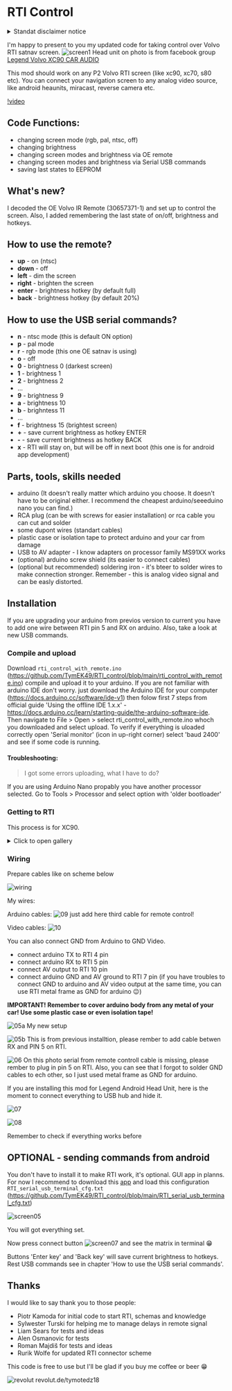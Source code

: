 # RTI Control

<details>
<summary>Standat disclaimer notice</summary>

I am not taking any resposibility for bricked arduino, damaged RTI or any other damaged thing in your car. Always remember to cover metal pieces from arduino to avoid any electric damage. 
</details>

  

I'm happy to present to you my updated code for taking control over Volvo RTI satnav screen.
![screen1](https://github.com/TymEK49/RTI_control/blob/main/pictures/Finished_work.jpg)
Head unit on photo is from facebook group [Legend Volvo XC90 CAR AUDIO](https://www.facebook.com/groups/2444546715858068)

This mod should work on any P2 Volvo RTI screen (like xc90, xc70, s80 etc). You can connect your navigation screen to any analog video source, like android heaunits, miracast, reverse camera etc. 

[!video](https://youtu.be/I0WuGjVyAK0)

## Code Functions: 
- changing screen mode (rgb, pal, ntsc, off)
- changing brightness
- changing screen modes and brightness via OE remote
- changing screen modes and brightness via Serial USB commands
- saving last states to EEPROM

## What's new? 
I decoded the OE Volvo IR Remote (30657371-1) and set up to control the screen. Also, I added remembering the last state of on/off, brightness and hotkeys.

## How to use the remote?
<ul>
    <li><strong>up</strong> - on (ntsc)</li>
    <li><strong>down</strong> - off</li>
    <li><strong>left</strong> - dim the screen</li>
    <li><strong>right</strong> - brighten the screen</li>
    <li><strong>enter</strong> - brightness hotkey (by default full)</li>
    <li><strong>back</strong> - brightness hotkey (by default 20%)</li>
</ul> 

## How to use the USB serial commands?
<ul>
  <li><strong>n</strong> - ntsc mode (this is default ON option)</li>
  <li><strong>p</strong> - pal mode</li>
  <li><strong>r</strong> - rgb mode (this one OE satnav is using)</li>
  <li><strong>o</strong> - off</li>
  <li><strong>0</strong> - brightness 0 (darkest screen) </li>
  <li><strong>1</strong> - brightness 1</li>
  <li><strong>2</strong> - brightness 2</li>
  <li>...</li>
  <li><strong>9</strong> - brightness 9</li>
  <li><strong>a</strong> - brightness 10</li>
  <li><strong>b</strong> - brighntess 11</li>
  <li>...</li>
  <li><strong>f</strong> - brightness 15 (brightest screen)</li>
  <li><strong>+</strong> - save current brightness as hotkey ENTER</li>
  <li><strong>-</strong> - save current brightness as hotkey BACK</li>
  <li><strong>x</strong> - RTI will stay on, but will be off in next boot (this one is for android app development)</li>
</ul> 

## Parts, tools, skills needed
- arduino (It doesn't really matter which arduino you choose. It doesn't have to be original either. I recommend the cheapest arduino/seeeduino nano you can find.)
- RCA plug (can be with screws for easier installation) or rca cable you can cut and solder
- some dupont wires (standart cables) 
- plastic case or isolation tape to protect arduino and your car from damage
- USB to AV adapter - I know adapters on processor family MS91XX works 
- (optional) arduino screw shield (its easier to connect cables)
- (optional but recommended) soldering iron - it's bteer to solder wires to make connection stronger. Remember - this is analog video signal and can be easly distorted.

## Installation
If you are upgrading your arduino from previos version to current you have to add one wire between RTI pin 5 and RX on arduino. Also, take a look at new USB commands.

### Compile and upload

Download ```rti_control_with_remote.ino``` (https://github.com/TymEK49/RTI_control/blob/main/rti_control_with_remote.ino) compile and upload it to your arduino. 
If you are not familiar with arduino IDE don't worry. just download the Arduino IDE for your computer (https://docs.arduino.cc/software/ide-v1) then folow first 7 steps from official guide 'Using the offline IDE 1.x.x' - https://docs.arduino.cc/learn/starting-guide/the-arduino-software-ide. Then navigate to File > Open > select rti_control_with_remote.ino whoch you downloaded and select upload. 
To verify if everything is uloaded correctly open 'Serial monitor' (icon in up-right corner) select 'baud 2400' and see if some code is running. 

#### Troubleshooting:
> I got some errors uploading, what I have to do? 

If you are using Arduino Nano propably you have another processor selected. Go to Tools > Processor and select option with 'older bootloader'

### Getting to RTI

This process is for XC90. 
<details>
<summary>Click to open gallery</summary>

Remove the grid around the rti screen.
tip: Do not try to pry with a screwdriver or anything from above. You will damage the material around the navigation, it's too fragile. It is better to remove the airflow below and push the rti cover out from the 

![01](https://github.com/TymEK49/RTI_control/blob/main/pictures/installation/01.jpg)

![02](https://github.com/TymEK49/RTI_control/blob/main/pictures/installation/02.jpg)

Disconnect cable from hazard lights

![03](https://github.com/TymEK49/RTI_control/blob/main/pictures/installation/03.jpg)

Push RTI cover from below 

![04](https://github.com/TymEK49/RTI_control/blob/main/pictures/installation/04.jpg)

Unscrew 5 torx20 and disconnect GRAY cable from RTI (BLUE is power).

![RTI](https://github.com/TymEK49/RTI_control/blob/main/pictures/RTI_connectors.png)
</details>


### Wiring

Prepare cables like on scheme below

![wiring](https://github.com/TymEK49/RTI_control/blob/main/pictures/RTI_REMOTE_schema.png)

My wires:

Arduino cables:
![09](https://github.com/TymEK49/RTI_control/blob/main/pictures/installation/09.jpg) 
just add here third cable for remote control!

Video cables:
![10](https://github.com/TymEK49/RTI_control/blob/main/pictures/installation/10.jpg) 

You can also connect GND from Arduino to GND Video.

- connect arduino TX to RTI 4 pin
- connect arduino RX to RTI 5 pin
- connect AV output to RTI 10 pin
- connect arduino GND and AV ground to RTI 7 pin
(if you have troubles to connect GND to arduino and AV video output at the same time, you can use RTI metal frame as GND for arduino 😉)

<strong>IMPORTANT! Remember to cover arduino body from any metal of your car! Use some plastic case or even isolation tape!</strong>

![05a](https://github.com/TymEK49/RTI_control/blob/main/pictures/installation/05a.jpg)
My new setup



![05b](https://github.com/TymEK49/RTI_control/blob/main/pictures/installation/05b.jpg) 
This is from previous installtion, please rember to add cable betwen RX and PIN 5 on RTI.

![06](https://github.com/TymEK49/RTI_control/blob/main/pictures/installation/06.jpg)
On this photo serial from remote controll cable is missing, please rember to plug in pin 5 on RTI.
Also, you can see that I forgot to solder GND cables to ech other, so I just used metal frame as GND for arduino. 

If you are installing this mod for Legend Android Head Unit, here is the moment to connect everything to USB hub and hide it.

![07](https://github.com/TymEK49/RTI_control/blob/main/pictures/installation/07.jpg)

![08](https://github.com/TymEK49/RTI_control/blob/main/pictures/installation/08.jpg)

Remember to check if everything works before 

## OPTIONAL - sending commands from android

You don't have to install it to make RTI work, it's optional. 
GUI app in planns. 
For now I recommend to download this [app](https://play.google.com/store/apps/details?id=de.kai_morich.serial_usb_terminal) and load this configuration ```RTI_serial_usb_terminal_cfg.txt``` (https://github.com/TymEK49/RTI_control/blob/main/RTI_serial_usb_terminal_cfg.txt)

![screen05](https://github.com/TymEK49/RTI_control/blob/main/screenshots/screen05.png)

You will got everything set.

Now press connect button ![screen07](https://github.com/TymEK49/RTI_control/blob/main/screenshots/screen07.png) and see the matrix in terminal 😁

Buttons 'Enter key' and 'Back key' will save current brightness to hotkeys. Rest USB commands see in chapter 'How to use the USB serial commands'.

## Thanks

I would like to say thank you to those people:
- Piotr Kamoda for initial code to start RTI, schemas and knowledge
- Sylwester Turski for helping me to manage delays in remote signal
- Liam Sears for tests and ideas
- Alen Osmanovic for tests
- Roman Majdiš for tests and ideas
- Rurik Wolfe for updated RTI connector scheme

This code is free to use but I'll be glad if you buy me coffee or beer 😁

![revolut](https://github.com/TymEK49/RTI_control/blob/main/screenshots/revolut.png)
revolut.de/tymotedz18
